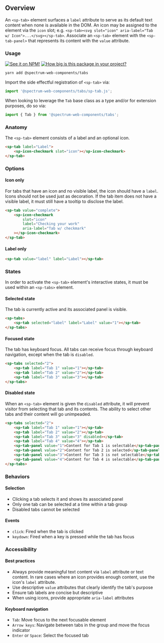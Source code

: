 ## Overview

An `<sp-tab>` element surfaces a `label` attribute to serve as its default text content when none is available in the DOM. An icon may be assigned to the element via the `icon` slot; e.g. `<sp-tab><svg slot="icon" aria-label="Tab w/ Icon">...</svg></sp-tab>`. Associate an `<sp-tab>` element with the `<sp-tab-panel>` that represents its content with the `value` attribute.

### Usage

[![See it on NPM!](https://img.shields.io/npm/v/@spectrum-web-components/tabs?style=for-the-badge)](https://www.npmjs.com/package/@spectrum-web-components/tabs)
[![How big is this package in your project?](https://img.shields.io/bundlephobia/minzip/@spectrum-web-components/tabs?style=for-the-badge)](https://bundlephobia.com/result?p=@spectrum-web-components/tabs)

```bash
yarn add @spectrum-web-components/tabs
```

Import the side effectful registration of `<sp-tab>` via:

```ts
import '@spectrum-web-components/tabs/sp-tab.js';
```

When looking to leverage the `Tab` base class as a type and/or for extension purposes, do so via:

```ts
import { Tab } from '@spectrum-web-components/tabs';
```

### Anatomy

The `<sp-tab>` element consists of a label and an optional icon.

```html
<sp-tab label="Label">
    <sp-icon-checkmark slot="icon"></sp-icon-checkmark>
</sp-tab>
```

### Options

#### Icon only

For tabs that have an icon and no visible label, the icon should have a `label`. Icons should not be used just as decoration. If the tab item does not have a visible label, it must still have a tooltip to disclose the label.

```html
<sp-tab value="complete">
    <sp-icon-checkmark
        slot="icon"
        label="Checking your work"
        aria-label="Tab w/ checkmark"
    ></sp-icon-checkmark>
</sp-tab>
```

#### Label only

```html
<sp-tab value="label" label="Label"></sp-tab>
```

### States

In order to activate the `<sp-tab>` element's interactive states, it must be used within an `<sp-tabs>` element.

#### Selected state

The tab is currently active and its associated panel is visible.

```html
<sp-tabs>
    <sp-tab selected="label" label="Label" value="1"></sp-tab>
</sp-tabs>
```

#### Focused state

The tab has keyboard focus. All tabs can receive focus through keyboard navigation, except when the tab is `disabled`.

```html
<sp-tabs selected="2">
    <sp-tab label="Tab 1" value="1"></sp-tab>
    <sp-tab label="Tab 2" value="2"></sp-tab>
    <sp-tab label="Tab 3" value="3"></sp-tab>
</sp-tabs>
```

#### Disabled state

When an `<sp-tab>` element is given the `disabled` attribute, it will prevent visitor from selecting that tab and its contents. The ability to select other tabs and their content will go unimpeaded.

```html
<sp-tabs selected="2">
    <sp-tab label="Tab 1" value="1"></sp-tab>
    <sp-tab label="Tab 2" value="2"></sp-tab>
    <sp-tab label="Tab 3" value="3" disabled></sp-tab>
    <sp-tab label="Tab 4" value="4"></sp-tab>
    <sp-tab-panel value="1">Content for Tab 1 is selectable</sp-tab-panel>
    <sp-tab-panel value="2">Content for Tab 2 is selected</sp-tab-panel>
    <sp-tab-panel value="3">Content for Tab 3 is not selectable</sp-tab-panel>
    <sp-tab-panel value="4">Content for Tab 4 is selectable</sp-tab-panel>
</sp-tabs>
```

### Behaviors

#### Selection

- Clicking a tab selects it and shows its associated panel
- Only one tab can be selected at a time within a tab group
- Disabled tabs cannot be selected

#### Events

- `click`: Fired when the tab is clicked
- `keydown`: Fired when a key is pressed while the tab has focus

### Accessibility

#### Best practices

- Always provide meaningful text content via `label` attribute or text content. In rare cases where an icon provides enough content, use the icon's `label` attribute.
- Use descriptive `value` attributes that clearly identify the tab's purpose
- Ensure tab labels are concise but descriptive
- When using icons, provide appropriate `aria-label` attributes

#### Keyboard navigation

- `Tab`: Move focus to the next focusable element
- `Arrow keys`: Navigate between tabs in the group and move the focus indicator
- `Enter` or `Space`: Select the focused tab
